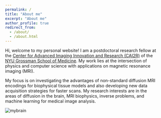 ```yaml
---
permalink: /
title: "About me"
excerpt: "About me"
author_profile: true
redirect_from: 
  - /about/
  - /about.html
---
```


Hi, welcome to my personal website! I am a postdoctoral research fellow at the [Center for Advanced Imaging Innovation and Research (CAI2R)](https://cai2r.net) of the [NYU Grossman School of Medicine](https://med.nyu.edu/). My work lies at the intersection of physics and computer science with applications on magnetic resonance imaging (MRI). 

My focus is on investigating the advantages of non-standard diffusion MRI encodings for biophysical tissue models and also developing new data acquisition strategies for faster scans. My research interests are in the areas of diffusion in the brain, MRI biophysics, inverse problems, and machine learning for medical image analysis.

![mybrain](https://user-images.githubusercontent.com/54751227/223573933-01fd32cb-451f-45b6-9cc4-df4135102e27.jpg)
